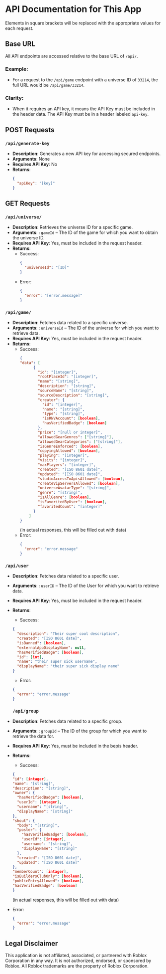 # API Documentation for This App

Elements in square brackets will be replaced with the appropriate values for each request.

## Base URL
All API endpoints are accessed relative to the base URL of `/api/`.

### Example:
- For a request to the `/api/game` endpoint with a universe ID of `33214`, the full URL would be `/api/game/33214`.

### Clarity:
- When it requires an API key, it means the API Key must be included in the header data. The API Key must be in a header labeled `api-key`. <!--probably should've said this earlier-->

## POST Requests

### `/api/generate-key`
- **Description**: Generates a new API key for accessing secured endpoints.
- **Arguments**: None
- **Requires API Key**: No
- **Returns**:
  ```json
  {
    "apiKey": "[key]"
  }
  ```

## GET Requests

### `/api/universe/`
- **Description**: Retrieves the universe ID for a specific game.
- **Arguments**: `:gameId` – The ID of the game for which you want to obtain the universe ID.
- **Requires API Key**: Yes, must be included in the request header.
- **Returns**:
  - Success:
    ```json
    {
      "universeId": "[ID]"
    }
    ```
  - Error:
    ```json
    {
      "error": "[error.message]"
    }
    ```

### `/api/game/`
- **Description**: Fetches data related to a specific universe.
- **Arguments**: `:universeId` – The ID of the universe for which you want to retrieve data.
- **Requires API Key**: Yes, must be included in the request header.
- **Returns**:
  - Success:
    ```json
    {
    "data": [
          {
            "id": "[integer]",
            "rootPlaceId": "[integer]",
            "name": "[string]",
            "description": "[string]",
            "sourceName": "[string]",
            "sourceDescription": "[string]",
            "creator": {
              "id": "[integer]",
              "name": "[string]",
              "type": "[string]",
              "isRNVAccount": [boolean],
              "hasVerifiedBadge": [boolean]
            },
            "price": "[null or integer]",
            "allowedGearGenres": ["[string]"],
            "allowedGearCategories": ["[string]"],
            "isGenreEnforced": [boolean],
            "copyingAllowed": [boolean],
            "playing": "[integer]",
            "visits": "[integer]",
            "maxPlayers": "[integer]",
            "created": "[ISO 8601 date]",
            "updated": "[ISO 8601 date]",
            "studioAccessToApisAllowed": [boolean],
            "createVipServersAllowed": [boolean],
            "universeAvatarType": "[string]",
            "genre": "[string]",
            "isAllGenre": [boolean],
            "isFavoritedByUser": [boolean],
            "favoritedCount": "[integer]"
          }
        ]
    }
    ```
    (in actual responses, this will be filled out with data)
  - Error:
    ```json
    {
      "error": "error.message"
    }
    ```

### `/api/user`
- **Description**: Fetches data related to a specific user.
- **Arguments**: `:userID` – The ID of the User for which you want to retrieve data.
- **Requires API Key**: Yes, must be included in the request header.
- **Returns**:
  - Success:
  ```json
  {
    "description": "Their super cool description",
    "created": "[ISO 8601 date]",
    "isBanned": [boolean],
    "externalAppDisplayName": null,
    "hasVerifiedBadge": [boolean],
    "id": [int],
    "name": "their super sick username",
    "displayName": "their super sick display name"
  }
  ```
    - Error:
    ```json
    {
      "error": "error.message"
    }
  ```

  ### `/api/group`
- **Description**: Fetches data related to a specific group.
- **Arguments**: `:groupId` – The ID of the group for which you want to retrieve the data for.
- **Requires API Key**: Yes, must be included in the bepis header.
- **Returns**:
  - Success:
  ```json
  {
  "id": [intager],
  "name": "[string]",
  "description": "[string]",
  "owner": {
    "hasVerifiedBadge": [boolean],
    "userId": [intager],
    "username": "[string]",
    "displayName": "[string]"
  },
  "shout": {
    "body": "[string]",
    "poster": {
      "hasVerifiedBadge": [boolean],
      "userId": [intager],
      "username": "[string]",
      "displayName": "[string]"
    },
    "created": "[ISO 8601 date]",
    "updated": "[ISO 8601 date]"
  },
  "memberCount": [intager],
  "isBuildersClubOnly": [boolean],
  "publicEntryAllowed": [boolean],
  "hasVerifiedBadge": [boolean]
  }
  ```
  (in actual responses, this will be filled out with data)
- Error:
    ```json
    {
      "error": "error.message"
    }
    ```
<!--Template!

### `/api/bepis`
- **Description**: Fetches data related to a can of bepis.
- **Arguments**: `:bepis` – The ID of the can for which you want to retrieve bepis for.
- **Requires API Key**: Yes, must be included in the bepis header.
- **Returns**:
  - Success:
  ```json
  {
  }
  ```
  - Error:
    ```json
    {
      "error": "error.message"
    }
    ```
-->
## Legal Disclaimer

This application is not affiliated, associated, or partnered with Roblox Corporation in any way. It is not authorized, endorsed, or sponsored by Roblox. All Roblox trademarks are the property of Roblox Corporation.